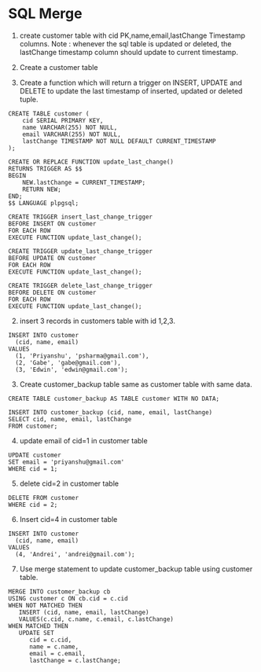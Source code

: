 # SQL Merge

1. create customer table with cid PK,name,email,lastChange Timestamp columns.
Note : whenever the sql table is updated or deleted, the lastChange timestamp column should update to current timestamp.

1. Create a customer table
2. Create a function which will return a trigger on INSERT, UPDATE and DELETE to update the last timestamp of inserted, updated or deleted tuple.

```
CREATE TABLE customer (
    cid SERIAL PRIMARY KEY,
    name VARCHAR(255) NOT NULL,
    email VARCHAR(255) NOT NULL,
    lastChange TIMESTAMP NOT NULL DEFAULT CURRENT_TIMESTAMP
);

CREATE OR REPLACE FUNCTION update_last_change()
RETURNS TRIGGER AS $$
BEGIN
    NEW.lastChange = CURRENT_TIMESTAMP;
    RETURN NEW;
END;
$$ LANGUAGE plpgsql;

CREATE TRIGGER insert_last_change_trigger
BEFORE INSERT ON customer
FOR EACH ROW
EXECUTE FUNCTION update_last_change();

CREATE TRIGGER update_last_change_trigger
BEFORE UPDATE ON customer
FOR EACH ROW
EXECUTE FUNCTION update_last_change();

CREATE TRIGGER delete_last_change_trigger
BEFORE DELETE ON customer
FOR EACH ROW
EXECUTE FUNCTION update_last_change();
```

2. insert 3 records in customers table with id 1,2,3.

```
INSERT INTO customer
  (cid, name, email)
VALUES
  (1, 'Priyanshu', 'psharma@gmail.com'),
  (2, 'Gabe', 'gabe@gmail.com'),
  (3, 'Edwin', 'edwin@gmail.com');
```

3. Create customer_backup table same as customer table with same data.

```
CREATE TABLE customer_backup AS TABLE customer WITH NO DATA;

INSERT INTO customer_backup (cid, name, email, lastChange)
SELECT cid, name, email, lastChange
FROM customer;
```

4. update email of cid=1 in customer table

```
UPDATE customer 
SET email = 'priyanshu@gmail.com' 
WHERE cid = 1;
```

5. delete cid=2 in customer table

```
DELETE FROM customer
WHERE cid = 2;
```

6. Insert cid=4 in customer table

```
INSERT INTO customer
  (cid, name, email)
VALUES
  (4, 'Andrei', 'andrei@gmail.com');
```

7. Use merge statement to update customer_backup table using customer table.

```
MERGE INTO customer_backup cb
USING customer c ON cb.cid = c.cid
WHEN NOT MATCHED THEN
   INSERT (cid, name, email, lastChange)
   VALUES(c.cid, c.name, c.email, c.lastChange)
WHEN MATCHED THEN
   UPDATE SET
      cid = c.cid,
      name = c.name,
      email = c.email,
      lastChange = c.lastChange;
```